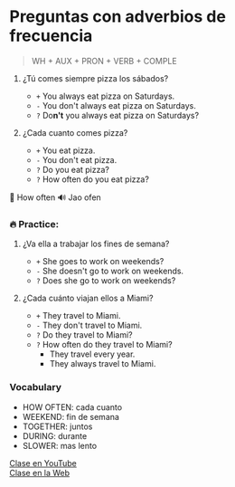 # Preguntas con adverbios de frecuencia 

> WH + AUX + PRON + VERB + COMPLE   

1. ¿Tú comes siempre pizza los sábados?
	- `+` You always eat pizza on Saturdays.
	- `-` You don't always eat pizza on Saturdays.
	- `?` Do**n't** you always eat pizza on Saturdays?

2. ¿Cada cuanto comes pizza?
	- `+` You eat pizza.
	- `-` You don't eat pizza.
	- `?` Do you eat pizza?
	- `?` How often do you eat pizza?

📌 How often 🔊 Jao ofen

### 🔥 Practice:

1. ¿Va ella a trabajar los fines de semana?
	- `+` She goes to work on weekends?
	- `-` She doesn't go to work on weekends.
	- `?` Does she go to work on weekends?

2. ¿Cada cuánto viajan ellos a Miami?
	- `+` They travel to Miami.
	- `-` They don't travel to Miami.
	- `?` Do they travel to Miami?
	- `?` How often do they travel to Miami?
		- They travel every year.
		- They always travel to Miami.

### Vocabulary

- HOW OFTEN: cada cuanto   
- WEEKEND: fin de semana
- TOGETHER: juntos   
- DURING: durante   
- SLOWER: mas lento


[Clase en YouTube](https://www.youtube.com/watch?v=ucjI50Jj-bY&list=PLgrNDDl9MxYmUmf19zPiljdg8FKIRmP78&index=21)  
[Clase en la Web](https://www.pacho8a.com/ingl%C3%A9s/curso-ingl%C3%A9s-desde-cero/lecci%C3%B3n-18/)